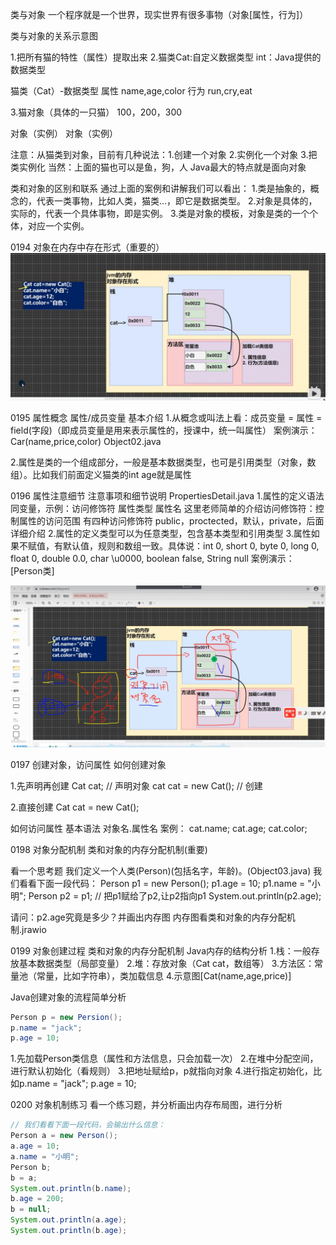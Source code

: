 类与对象
一个程序就是一个世界，现实世界有很多事物（对象[属性，行为]）

类与对象的关系示意图

1.把所有猫的特性（属性）提取出来
2.猫类Cat:自定义数据类型 
  int：Java提供的数据类型

猫类（Cat）-数据类型
属性
name,age,color
行为
run,cry,eat

3.猫对象（具体的一只猫）
100，200，300

对象（实例）
对象（实例）


注意：从猫类到对象，目前有几种说法：1.创建一个对象 2.实例化一个对象 3.把类实例化
当然：上面的猫也可以是鱼，狗，人 Java最大的特点就是面向对象

类和对象的区别和联系
通过上面的案例和讲解我们可以看出：
1.类是抽象的，概念的，代表一类事物，比如人类，猫类...，即它是数据类型。
2.对象是具体的，实际的，代表一个具体事物，即是实例。
3.类是对象的模板，对象是类的一个个体，对应一个实例。


0194 对象在内存中存在形式（重要的）
![img.png](img.png)



0195 属性概念
属性/成员变量
基本介绍
1.从概念或叫法上看：成员变量 = 属性 = field(字段)（即成员变量是用来表示属性的，授课中，统一叫属性）
案例演示：Car(name,price,color) Object02.java

2.属性是类的一个组成部分，一般是基本数据类型，也可是引用类型（对象，数组）。比如我们前面定义猫类的int age就是属性


0196 属性注意细节
注意事项和细节说明
PropertiesDetail.java
1.属性的定义语法同变量，示例：访问修饰符 属性类型 属性名
  这里老师简单的介绍访问修饰符：控制属性的访问范围
  有四种访问修饰符 public，proctected，默认，private，后面详细介绍
2.属性的定义类型可以为任意类型，包含基本类型和引用类型
3.属性如果不赋值，有默认值，规则和数组一致。具体说：int 0, short 0, byte 0, long 0, float 0, double 0.0, char \u0000, boolean false, String null
案例演示：[Person类]

![img_1.png](img_1.png)


0197 创建对象，访问属性
如何创建对象

1.先声明再创建
Cat cat; // 声明对象 cat
cat = new Cat(); // 创建

2.直接创建
Cat cat = new Cat();

如何访问属性
基本语法
对象名.属性名
案例：
cat.name;
cat.age;
cat.color;

0198 对象分配机制
类和对象的内存分配机制(重要)

看一个思考题
我们定义一个人类(Person)(包括名字，年龄)。(Object03.java)
我们看看下面一段代码：
Person p1 = new Person();
p1.age = 10;
p1.name = "小明";
Person p2 = p1; // 把p1赋给了p2,让p2指向p1
System.out.println(p2.age);

请问：p2.age究竟是多少？并画出内存图
内存图看类和对象的内存分配机制.jrawio

0199 对象创建过程
类和对象的内存分配机制
Java内存的结构分析
1.栈：一般存放基本数据类型（局部变量）
2.堆：存放对象（Cat cat，数组等）
3.方法区：常量池（常量，比如字符串），类加载信息
4.示意图[Cat(name,age,price)]

Java创建对象的流程简单分析
```java
Person p = new Persion();
p.name = "jack";
p.age = 10;
```
1.先加载Person类信息（属性和方法信息，只会加载一次）
2.在堆中分配空间，进行默认初始化（看规则）
3.把地址赋给p，p就指向对象
4.进行指定初始化，比如p.name = "jack"; p.age = 10;


0200 对象机制练习
看一个练习题，并分析画出内存布局图，进行分析
```java
// 我们看看下面一段代码，会输出什么信息：
Person a = new Person();
a.age = 10;
a.name = "小明";
Person b;
b = a;
System.out.println(b.name);
b.age = 200;
b = null;
System.out.println(a.age);
System.out.println(b.age);
```
